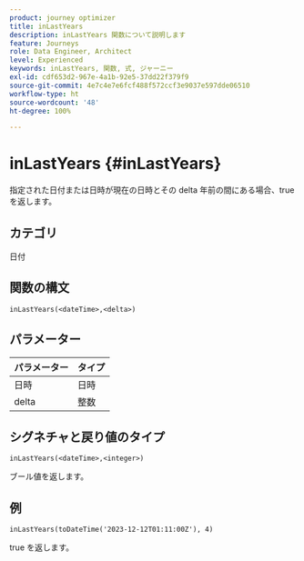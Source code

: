```yaml
---
product: journey optimizer
title: inLastYears
description: inLastYears 関数について説明します
feature: Journeys
role: Data Engineer, Architect
level: Experienced
keywords: inLastYears, 関数, 式, ジャーニー
exl-id: cdf653d2-967e-4a1b-92e5-37dd22f379f9
source-git-commit: 4e7c4e7e6fcf488f572ccf3e9037e597dde06510
workflow-type: ht
source-wordcount: '48'
ht-degree: 100%

---
```


# inLastYears {#inLastYears}

指定された日付または日時が現在の日時とその delta 年前の間にある場合、true を返します。

## カテゴリ

日付

## 関数の構文

`inLastYears(<dateTime>,<delta>)`

## パラメーター

| パラメーター | タイプ |
|-----------|------------------|
| 日時 | 日時 |
| delta | 整数 |

## シグネチャと戻り値のタイプ

`inLastYears(<dateTime>,<integer>)`

ブール値を返します。

## 例

`inLastYears(toDateTime('2023-12-12T01:11:00Z'), 4)`

true を返します。

